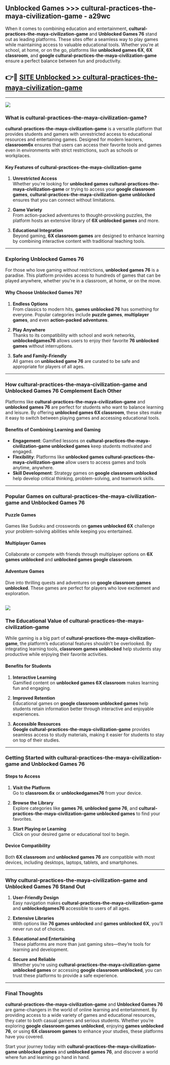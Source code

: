 ## Unblocked Games >>> cultural-practices-the-maya-civilization-game - a29wc 

When it comes to combining education and entertainment, **cultural-practices-the-maya-civilization-game** and **Unblocked Games 76** stand out as leading platforms. These sites offer a seamless way to play games while maintaining access to valuable educational tools. Whether you're at school, at home, or on the go, platforms like **unblocked games 6X**, **6X classroom**, and **google cultural-practices-the-maya-civilization-game** ensure a perfect balance between fun and productivity.
## 👉🔴 [SITE Unblocked >> cultural-practices-the-maya-civilization-game](http://premium.freeplayer.one?title=cultural-practices-the-maya-civilization-game&ref=22JU)
---
<a href="http://premium.freeplayer.one?title=cultural-practices-the-maya-civilization-game&ref=22JU/"><img src="https://github.com/user-attachments/assets/438f12ca-57a4-47a3-8ead-c64da593a1e5"/></a>
### What is cultural-practices-the-maya-civilization-game?  

**cultural-practices-the-maya-civilization-game** is a versatile platform that provides students and gamers with unrestricted access to educational resources and entertaining games. Designed for modern learners, **classroom6x** ensures that users can access their favorite tools and games even in environments with strict restrictions, such as schools or workplaces.  

#### Key Features of cultural-practices-the-maya-civilization-game  

1. **Unrestricted Access**  
   Whether you're looking for **unblocked games cultural-practices-the-maya-civilization-game** or trying to access your **google classroom games**, **cultural-practices-the-maya-civilization-game unblocked** ensures that you can connect without limitations.  

2. **Game Variety**  
   From action-packed adventures to thought-provoking puzzles, the platform hosts an extensive library of **6X unblocked games** and more.  

3. **Educational Integration**  
   Beyond gaming, **6X classroom games** are designed to enhance learning by combining interactive content with traditional teaching tools.  



---

### Exploring Unblocked Games 76  

For those who love gaming without restrictions, **unblocked games 76** is a paradise. This platform provides access to hundreds of games that can be played anywhere, whether you're in a classroom, at home, or on the move.  

#### Why Choose Unblocked Games 76?  

1. **Endless Options**  
   From classics to modern hits, **games unblocked 76** has something for everyone. Popular categories include **puzzle games**, **multiplayer games**, and even **action-packed adventures**.  

2. **Play Anywhere**  
   Thanks to its compatibility with school and work networks, **unblockedgames76** allows users to enjoy their favorite **76 unblocked games** without interruptions.  

3. **Safe and Family-Friendly**  
   All games on **unblocked game 76** are curated to be safe and appropriate for players of all ages.  

---

### How cultural-practices-the-maya-civilization-game and Unblocked Games 76 Complement Each Other  

Platforms like **cultural-practices-the-maya-civilization-game** and **unblocked games 76** are perfect for students who want to balance learning and leisure. By offering **unblocked games 6X classroom**, these sites make it easy to switch between playing games and accessing educational tools.  

#### Benefits of Combining Learning and Gaming  

- **Engagement**: Gamified lessons on **cultural-practices-the-maya-civilization-game unblocked games** keep students motivated and engaged.  
- **Flexibility**: Platforms like **unblocked games cultural-practices-the-maya-civilization-game** allow users to access games and tools anytime, anywhere.  
- **Skill Development**: Strategy games on **google classroom unblocked** help develop critical thinking, problem-solving, and teamwork skills.  

---

### Popular Games on cultural-practices-the-maya-civilization-game and Unblocked Games 76  

#### Puzzle Games  

Games like Sudoku and crosswords on **games unblocked 6X** challenge your problem-solving abilities while keeping you entertained.  

#### Multiplayer Games  

Collaborate or compete with friends through multiplayer options on **6X games unblocked** and **unblocked games google classroom**.  

#### Adventure Games  

Dive into thrilling quests and adventures on **google classroom games unblocked**. These games are perfect for players who love excitement and exploration.  

<a href="http://download.freeplayer.one?title=cultural-practices-the-maya-civilization-game&ref=23D/"><img src="https://github.com/user-attachments/assets/fe0c3e91-c8e1-489c-acf0-e2f614c12fb8"/></a>
---

### The Educational Value of cultural-practices-the-maya-civilization-game  

While gaming is a big part of **cultural-practices-the-maya-civilization-game**, the platform’s educational features shouldn’t be overlooked. By integrating learning tools, **classroom games unblocked** help students stay productive while enjoying their favorite activities.  

#### Benefits for Students  

1. **Interactive Learning**  
   Gamified content on **unblocked games 6X classroom** makes learning fun and engaging.  

2. **Improved Retention**  
   Educational games on **google classroom unblocked games** help students retain information better through interactive and enjoyable experiences.  

3. **Accessible Resources**  
   **Google cultural-practices-the-maya-civilization-game** provides seamless access to study materials, making it easier for students to stay on top of their studies.  

---

### Getting Started with cultural-practices-the-maya-civilization-game and Unblocked Games 76  

#### Steps to Access  

1. **Visit the Platform**  
   Go to **classroom.6x** or **unblockedgames76** from your device.  

2. **Browse the Library**  
   Explore categories like **games 76**, **unblocked game 76**, and **cultural-practices-the-maya-civilization-game unblocked games** to find your favorites.  

3. **Start Playing or Learning**  
   Click on your desired game or educational tool to begin.  

#### Device Compatibility  

Both **6X classroom** and **unblocked games 76** are compatible with most devices, including desktops, laptops, tablets, and smartphones.  

---

### Why cultural-practices-the-maya-civilization-game and Unblocked Games 76 Stand Out  

1. **User-Friendly Design**  
   Easy navigation makes **cultural-practices-the-maya-civilization-game** and **unblockedgames76** accessible to users of all ages.  

2. **Extensive Libraries**  
   With options like **76 games unblocked** and **games unblocked 6X**, you’ll never run out of choices.  

3. **Educational and Entertaining**  
   These platforms are more than just gaming sites—they’re tools for learning and development.  

4. **Secure and Reliable**  
   Whether you’re using **cultural-practices-the-maya-civilization-game unblocked games** or accessing **google classroom unblocked**, you can trust these platforms to provide a safe experience.  

---

### Final Thoughts  

**cultural-practices-the-maya-civilization-game** and **Unblocked Games 76** are game-changers in the world of online learning and entertainment. By providing access to a wide variety of games and educational resources, they cater to both casual gamers and serious students. Whether you’re exploring **google classroom games unblocked**, enjoying **games unblocked 76**, or using **6X classroom games** to enhance your studies, these platforms have you covered.  

Start your journey today with **cultural-practices-the-maya-civilization-game unblocked games** and **unblocked games 76**, and discover a world where fun and learning go hand in hand.  
